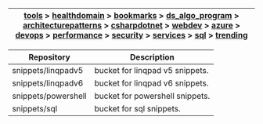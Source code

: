 | [tools](/tools/tools.md) > [healthdomain](healthdomain/healthdomain.md) > [bookmarks](bookmarks/bookmarks.md) > [ds_algo_program](ds_algo_program/ds_algo_program.md) > [architecturepatterns](architecturepatterns/architecturepatterns.md) > [csharpdotnet](csharpdotnet/csharpdotnet.md) > [webdev](webdev/webdev.md) > [azure](azure/azure.md) > [devops](devops/devops.md) > [performance](performance/performance.md) > [security](security/security.md) > [services](services/services.md) > [sql](sql/sql.md) > [trending](trending/trending.md) |
| --- |

| **Repository** | **Description** | 
| --- | --- |
| snippets/linqpadv5 | bucket for linqpad v5 snippets. |
| snippets/linqpadv6 | bucket for linqpad v6 snippets. |
| snippets/powershell | bucket for powershell snippets. |
| snippets/sql | bucket for sql snippets. |